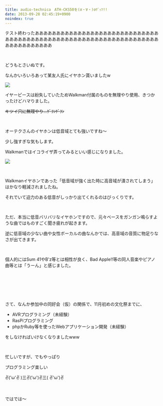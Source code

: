 ```yaml
---
title: audio-technica　ATH-CKS50を(σ・∀・)σｹﾞｯﾂ!!
date: 2013-09-28 02:45:19+0900
noindex: true
---
```

<p><span class="fontsize6">テスト終わったああああああああああああああああああああああああああああああああああああああああああああああああああああああああああああああああああああああああああああ</span></p>
<p>&nbsp;</p>
<p>どうもとさいぬです。</p>
<p>なんかいろいろあって某友人氏にイヤホン貰いましたw</p>
<p><img src="https://lh3.googleusercontent.com/-OXA6gRSBZ1I/UkW-7WiEjJI/AAAAAAAACmI/XaxdTkyL850/s640/IMG_1101.JPG" /></p>
<p>イヤーピースは紛失していたためWalkman付属のものを無理やり使用、きつかったけどハマりました。</p>
<p><del><span class="fontsize1">キツイ穴に無理やり...ｹﾞﾌﾝｹﾞﾌﾝ</span></del></p>
<p>&nbsp;</p>
<p>オーテクさんのイヤホンは低音域とても強いですね～</p>
<p>少し強すぎな気もします。</p>
<p>Walkmanではイコライザ弄ってみるといい感じになりました。</p>
<p><img src="https://lh3.googleusercontent.com/-kSiDqDbdRbw/UkXArRvIiwI/AAAAAAAACmU/iA2OS6CT9Nc/s640/BVJWOvZCIAAUxCl.png" /></p>
<p>&nbsp;</p>
<p>Walkmanイヤホンであった「低音域が強く出た時に高音域が潰されてしまう」はかなり軽減されましたね。</p>
<p>それでいて迫力のある低音がしっかり出てくれるのはびっくりです。</p>
<p>&nbsp;</p>
<p>ただ、本当に低音バリバリなイヤホンですので、元々ベースをガンガン鳴らすような曲ではものすごく聞き疲れが起きます。</p>
<p>逆に低音域の少ない曲や女性ボーカルの曲なんかでは、高音域の音質に物足りなさが出てきます。</p>
<p>&nbsp;</p>
<p>個人的にはSum 41やB'z等とは相性が良く、Bad Apple!!等の同人音楽やピアノ曲等とは「うーん」と感じました。</p>
<p>&nbsp;</p>
<p>&nbsp;</p>
<p>&nbsp;</p>
<p>さて、なんか参加中の同好会（仮）の関係で、11月初めの文化祭までに、</p>
<ul>
<li>AVRプログラミング（未経験）</li>
<li>RasPiプログラミング</li>
<li>phpかRuby等を使ったWebアプリケーション開発（未経験）</li>
</ul>
<p>をしなければいけなくなりましたwww</p>
<p>&nbsp;</p>
<p>忙しいですが、でもやっぱり</p>
<p><span class="fontsize6">プログラミング楽しい</span></p>
<p><span class="fontsize6">✌('ω'✌ )三✌('ω')✌三( ✌'ω')✌</span></p>
<p>&nbsp;</p>
<p>ではでは～</p>
